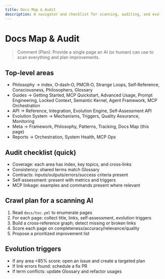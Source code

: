 ```yaml
---
title: Docs Map & Audit
description: A navigator and checklist for scanning, auditing, and evolving the entire documentation set.
---
```


# Docs Map & Audit

> Comment (Plan): Provide a single page an AI (or human) can use to scan everything and plan improvements.

## Top-level areas
- Philosophy → index, O‑dash‑O, PMCR‑O, Strange Loops, Self‑Reference, Consciousness, Philosophers, Glossary
- Guides → Getting Started, MCP Quickstart, Advanced Usage, Prompt Engineering, Locked Context, Semantic Kernel, Agent Framework, MCP Orchestration
- API → Reference, Integration, Evolution Engine, Self‑Assessment API
- Evolution System → Mechanisms, Triggers, Quality Assurance, Monitoring
- Meta → Framework, Philosophy, Patterns, Tracking, Docs Map (this page)
- Reports → Orchestration, System Health, MCP Ops

## Audit checklist (quick)
- Coverage: each area has index, key topics, and cross‑links
- Consistency: shared terms match Glossary
- Contracts: inputs/outputs/errors/success criteria present
- Self‑assessment: present with metrics and triggers
- MCP linkage: examples and commands present where relevant

## Crawl plan for a scanning AI
1. Read `docs/toc.yml` to enumerate pages
2. For each page: collect title, links, self‑assessment, evolution triggers
3. Build a cross‑reference graph; detect missing or broken links
4. Score each page on completeness/accuracy/relevance/quality
5. Propose a prioritized improvement list

## Evolution triggers
- If any area <85% score: open an issue and create a targeted plan
- If link errors found: schedule a fix PR
- If term conflicts: update Glossary and refactor usages
